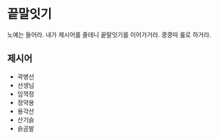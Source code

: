 # 끝말잇기
노예는 들어라. 내가 제시어를 줄테니 끝말잇기를 이어가거라. 
쿵쿵따 룰로 하거라.

## 제시어 
- 곽병선
- 선생님
- 임꺽정
- 정약용
- 용각산
- 산기슭
- 슭곰발